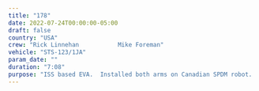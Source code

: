 ```yaml
---
title: "178"
date: 2022-07-24T00:00:00-05:00
draft: false
country: "USA"
crew: "Rick Linnehan           Mike Foreman"
vehicle: "STS-123/1JA"
param_date: ""
duration: "7:08"
purpose: "ISS based EVA.  Installed both arms on Canadian SPDM robot.  Had to use prybar to release 2 expandable dia fasteners"
---
```

